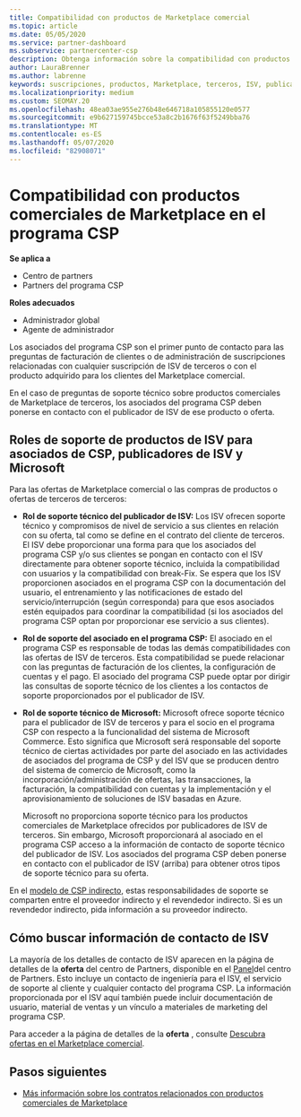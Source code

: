 ```yaml
---
title: Compatibilidad con productos de Marketplace comercial
ms.topic: article
ms.date: 05/05/2020
ms.service: partner-dashboard
ms.subservice: partnercenter-csp
description: Obtenga información sobre la compatibilidad con productos o suscripciones de ISV de terceros en el Marketplace comercial del programa CSP.
author: LauraBrenner
ms.author: labrenne
keywords: suscripciones, productos, Marketplace, terceros, ISV, publicador, soporte técnico, CSP
ms.localizationpriority: medium
ms.custom: SEOMAY.20
ms.openlocfilehash: 48ea03ae955e276b48e646718a105855120e0577
ms.sourcegitcommit: e9b627159745bcce53a8c2b1676f63f5249bba76
ms.translationtype: MT
ms.contentlocale: es-ES
ms.lasthandoff: 05/07/2020
ms.locfileid: "82908071"
---
```

# <a name="support-for-commercial-marketplace-products-in-the-csp-program"></a>Compatibilidad con productos comerciales de Marketplace en el programa CSP

**Se aplica a**

- Centro de partners
- Partners del programa CSP

**Roles adecuados**

- Administrador global
- Agente de administrador

Los asociados del programa CSP son el primer punto de contacto para las preguntas de facturación de clientes o de administración de suscripciones relacionadas con cualquier suscripción de ISV de terceros o con el producto adquirido para los clientes del Marketplace comercial.

En el caso de preguntas de soporte técnico sobre productos comerciales de Marketplace de terceros, los asociados del programa CSP deben ponerse en contacto con el publicador de ISV de ese producto o oferta.

## <a name="support-roles-of-isv-products-for-csp-partners-isv-publishers-and-microsoft"></a>Roles de soporte de productos de ISV para asociados de CSP, publicadores de ISV y Microsoft

Para las ofertas de Marketplace comercial o las compras de productos o ofertas de terceros de terceros:

- **Rol de soporte técnico del publicador de ISV:** Los ISV ofrecen soporte técnico y compromisos de nivel de servicio a sus clientes en relación con su oferta, tal como se define en el contrato del cliente de terceros. El ISV debe proporcionar una forma para que los asociados del programa CSP y/o sus clientes se pongan en contacto con el ISV directamente para obtener soporte técnico, incluida la compatibilidad con usuarios y la compatibilidad con break-Fix. Se espera que los ISV proporcionen asociados en el programa CSP con la documentación del usuario, el entrenamiento y las notificaciones de estado del servicio/interrupción (según corresponda) para que esos asociados estén equipados para coordinar la compatibilidad (si los asociados del programa CSP optan por proporcionar ese servicio a sus clientes).

- **Rol de soporte del asociado en el programa CSP:** El asociado en el programa CSP es responsable de todas las demás compatibilidades con las ofertas de ISV de terceros. Esta compatibilidad se puede relacionar con las preguntas de facturación de los clientes, la configuración de cuentas y el pago. El asociado del programa CSP puede optar por dirigir las consultas de soporte técnico de los clientes a los contactos de soporte proporcionados por el publicador de ISV.

- **Rol de soporte técnico de Microsoft:** Microsoft ofrece soporte técnico para el publicador de ISV de terceros y para el socio en el programa CSP con respecto a la funcionalidad del sistema de Microsoft Commerce. Esto significa que Microsoft será responsable del soporte técnico de ciertas actividades por parte del asociado en las actividades de asociados del programa de CSP y del ISV que se producen dentro del sistema de comercio de Microsoft, como la incorporación/administración de ofertas, las transacciones, la facturación, la compatibilidad con cuentas y la implementación y el aprovisionamiento de soluciones de ISV basadas en Azure.

    Microsoft no proporciona soporte técnico para los productos comerciales de Marketplace ofrecidos por publicadores de ISV de terceros. Sin embargo, Microsoft proporcionará al asociado en el programa CSP acceso a la información de contacto de soporte técnico del publicador de ISV. Los asociados del programa CSP deben ponerse en contacto con el publicador de ISV (arriba) para obtener otros tipos de soporte técnico para su oferta.

En el [modelo de CSP indirecto](csp-overview.md#indirect-model), estas responsabilidades de soporte se comparten entre el proveedor indirecto y el revendedor indirecto. Si es un revendedor indirecto, pida información a su proveedor indirecto.

## <a name="how-to-find-isv-contact-information"></a>Cómo buscar información de contacto de ISV

La mayoría de los detalles de contacto de ISV aparecen en la página de detalles de la **oferta** del centro de Partners, disponible en el [Panel](https://partner.microsoft.com/dashboard)del centro de Partners. Esto incluye un contacto de ingeniería para el ISV, el servicio de soporte al cliente y cualquier contacto del programa CSP. La información proporcionada por el ISV aquí también puede incluir documentación de usuario, material de ventas y un vínculo a materiales de marketing del programa CSP.

Para acceder a la página de detalles de la **oferta** , consulte [Descubra ofertas en el Marketplace comercial](csp-commercial-marketplace-discover.md#view-marketplace-offers-in-partner-center).

## <a name="next-steps"></a>Pasos siguientes

- [Más información sobre los contratos relacionados con productos comerciales de Marketplace](csp-commercial-marketplace-contracting.md)
